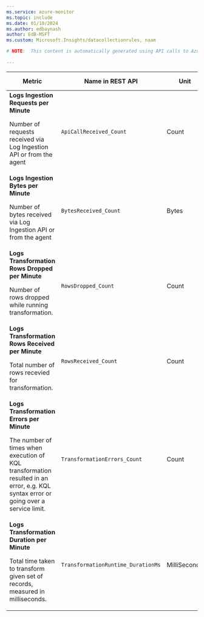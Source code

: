 ```yaml
---
ms.service: azure-monitor
ms.topic: include
ms.date: 01/10/2024
ms.author: edbaynash
author: EdB-MSFT
ms.custom: Microsoft.Insights/datacollectionrules, naam

# NOTE:  This content is automatically generated using API calls to Azure. Any edits made on these files will be overwritten in the next run of the script. 
 
---
```


  
  
|Metric|Name in REST API|Unit|Aggregation|Dimensions|Time Grains|DS Export|
|---|---|---|---|---|---|---|
|**Logs Ingestion Requests per Minute**<p><p>Number of requests received via Log Ingestion API or from the agent |`ApiCallReceived_Count` |Count |Count |`InputStreamId`, `ResponseCode`|PT1M |Yes|
|**Logs Ingestion Bytes per Minute**<p><p>Number of bytes received via Log Ingestion API or from the agent |`BytesReceived_Count` |Bytes |Total, Average, Minimum, Maximum |`InputStreamId`|PT1M |Yes|
|**Logs Transformation Rows Dropped per Minute**<p><p>Number of rows dropped while running transformation. |`RowsDropped_Count` |Count |Total, Average, Minimum, Maximum |`InputStreamId`|PT1M |Yes|
|**Logs Transformation Rows Received per Minute**<p><p>Total number of rows recevied for transformation. |`RowsReceived_Count` |Count |Total, Average, Minimum, Maximum |`InputStreamId`|PT1M |Yes|
|**Logs Transformation Errors per Minute**<p><p>The number of times when execution of KQL transformation resulted in an error, e.g. KQL syntax error or going over a service limit. |`TransformationErrors_Count` |Count |Count |`InputStreamId`, `ErrorType`|PT1M |Yes|
|**Logs Transformation Duration per Minute**<p><p>Total time taken to transform given set of records, measured in milliseconds. |`TransformationRuntime_DurationMs` |MilliSeconds |Average, Minimum, Maximum |`InputStreamId`|PT1M |Yes|